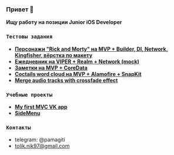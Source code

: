 ### Привет 👋
**Ищу работу на позиции Junior iOS Developer**

### `Тестовы задания`
- **<a href="https://github.com/pamagitiii/RickAndMortyTest">Персонажи "Rick and Morty" на MVP + Builder, DI, Network, Kingfisher, вёрстка по макету</a>**
- **<a href="https://github.com/pamagitiii/TestDiary">Ежедневник на VIPER + Realm + Network (mock)</a>**
- **<a href="https://github.com/pamagitiii/CFTNotes">Заметки на MVP + CoreData</a>**
- **<a href="https://github.com/pamagitiii/CoctailsTest">Coctails word cloud на MVP + Alamofire + SnapKit</a>**
- **<a href="https://github.com/pamagitiii/AudioMixerTest">Merge audio tracks with crossfade effect</a>**

### `Учебные проекты`
- **<a href="https://github.com/pamagitiii/ClientVK">My first MVC VK app</a>**
- **<a href="https://github.com/pamagitiii/SideMenu">SideMenu</a>**

### `Контакты`
- telegram: @pamagiti
- tolik.nik97@gmail.com
